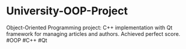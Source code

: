 # University-OOP-Project
Object-Oriented Programming project: C++ implementation with Qt framework for managing articles and authors. Achieved perfect score. #OOP #C++ #Qt
